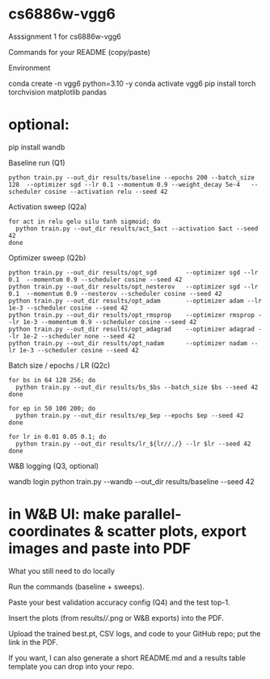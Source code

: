 # cs6886w-vgg6
Asssignment 1 for cs6886w-vgg6

Commands for your README (copy/paste)

Environment

conda create -n vgg6 python=3.10 -y
conda activate vgg6
pip install torch torchvision matplotlib pandas
# optional:
pip install wandb


Baseline run (Q1)
```
python train.py --out_dir results/baseline --epochs 200 --batch_size 128  --optimizer sgd --lr 0.1 --momentum 0.9 --weight_decay 5e-4   --scheduler cosine --activation relu --seed 42
```

Activation sweep (Q2a)
```
for act in relu gelu silu tanh sigmoid; do
  python train.py --out_dir results/act_$act --activation $act --seed 42
done
```

Optimizer sweep (Q2b)
```
python train.py --out_dir results/opt_sgd        --optimizer sgd --lr 0.1  --momentum 0.9 --scheduler cosine --seed 42
python train.py --out_dir results/opt_nesterov   --optimizer sgd --lr 0.1  --momentum 0.9 --nesterov --scheduler cosine --seed 42
python train.py --out_dir results/opt_adam       --optimizer adam --lr 1e-3 --scheduler cosine --seed 42
python train.py --out_dir results/opt_rmsprop    --optimizer rmsprop --lr 1e-3 --momentum 0.9 --scheduler cosine --seed 42
python train.py --out_dir results/opt_adagrad    --optimizer adagrad --lr 1e-2 --scheduler none --seed 42
python train.py --out_dir results/opt_nadam      --optimizer nadam --lr 1e-3 --scheduler cosine --seed 42
```

Batch size / epochs / LR (Q2c)
```
for bs in 64 128 256; do
  python train.py --out_dir results/bs_$bs --batch_size $bs --seed 42
done

for ep in 50 100 200; do
  python train.py --out_dir results/ep_$ep --epochs $ep --seed 42
done

for lr in 0.01 0.05 0.1; do
  python train.py --out_dir results/lr_${lr//./} --lr $lr --seed 42
done
```

W&B logging (Q3, optional)

wandb login
python train.py --wandb --out_dir results/baseline --seed 42
# in W&B UI: make parallel-coordinates & scatter plots, export images and paste into PDF

What you still need to do locally

Run the commands (baseline + sweeps).

Paste your best validation accuracy config (Q4) and the test top-1.

Insert the plots (from results/*/*.png or W&B exports) into the PDF.

Upload the trained best.pt, CSV logs, and code to your GitHub repo; put the link in the PDF.

If you want, I can also generate a short README.md and a results table template you can drop into your repo.
